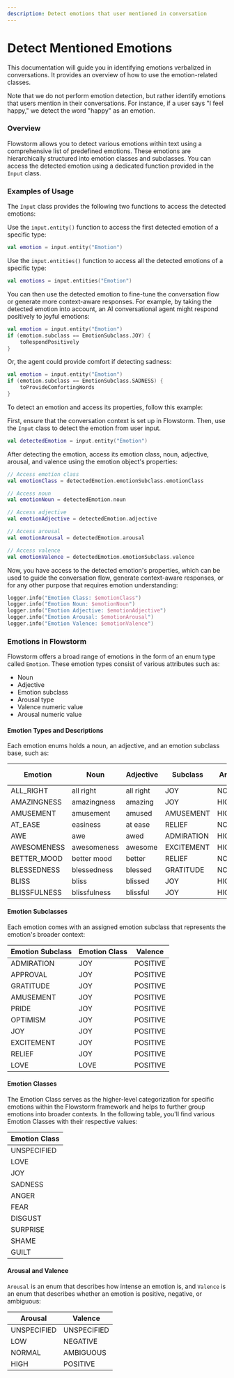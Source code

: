 ```yaml
---
description: Detect emotions that user mentioned in conversation
---
```


# Detect Mentioned Emotions

This documentation will guide you in identifying emotions verbalized in conversations. It provides an overview of how to use the emotion-related classes.

Note that we do not perform emotion detection, but rather identify emotions that users mention in their conversations. For instance, if a user says "I feel happy," we detect the word "happy" as an emotion.

### Overview

Flowstorm allows you to detect various emotions within text using a comprehensive list of predefined emotions. These emotions are hierarchically structured into emotion classes and subclasses. You can access the detected emotion using a dedicated function provided in the `Input` class.

### Examples of Usage

The `Input` class provides the following two functions to access the detected emotions:

Use the `input.entity()` function to access the first detected emotion of a specific type:

```kotlin
val emotion = input.entity("Emotion")
```

Use the `input.entities()` function to access all the detected emotions of a specific type:

```kotlin
val emotions = input.entities("Emotion")
```

You can then use the detected emotion to fine-tune the conversation flow or generate more context-aware responses. For example, by taking the detected emotion into account, an AI conversational agent might respond positively to joyful emotions:

```kotlin
val emotion = input.entity("Emotion")
if (emotion.subclass == EmotionSubclass.JOY) {
    toRespondPositively
}
```

Or, the agent could provide comfort if detecting sadness:

```kotlin
val emotion = input.entity("Emotion")
if (emotion.subclass == EmotionSubclass.SADNESS) {
    toProvideComfortingWords
}
```

To detect an emotion and access its properties, follow this example:

First, ensure that the conversation context is set up in Flowstorm. Then, use the `Input` class to detect the emotion from user input.

```kotlin
val detectedEmotion = input.entity("Emotion")
```

After detecting the emotion, access its emotion class, noun, adjective, arousal, and valence using the emotion object's properties:

```kotlin
// Access emotion class
val emotionClass = detectedEmotion.emotionSubclass.emotionClass

// Access noun
val emotionNoun = detectedEmotion.noun

// Access adjective
val emotionAdjective = detectedEmotion.adjective

// Access arousal
val emotionArousal = detectedEmotion.arousal

// Access valence
val emotionValence = detectedEmotion.emotionSubclass.valence
```

Now, you have access to the detected emotion's properties, which can be used to guide the conversation flow, generate context-aware responses, or for any other purpose that requires emotion understanding:

```kotlin
logger.info("Emotion Class: $emotionClass")
logger.info("Emotion Noun: $emotionNoun")
logger.info("Emotion Adjective: $emotionAdjective")
logger.info("Emotion Arousal: $emotionArousal")
logger.info("Emotion Valence: $emotionValence")
```

### Emotions in Flowstorm

Flowstorm offers a broad range of emotions in the form of an enum type called `Emotion`. These emotion types consist of various attributes such as:

* Noun
* Adjective
* Emotion subclass
* Arousal type
* Valence numeric value
* Arousal numeric value

#### Emotion Types and Descriptions

Each emotion enums holds a noun, an adjective, and an emotion subclass base, such as:

| Emotion      | Noun         | Adjective | Subclass   | Arousal | Valence Numeric | Arousal Numeric |
| ------------ | ------------ | --------- | ---------- | ------- | --------------- | --------------- |
| ALL\_RIGHT   | all right    | all right | JOY        | NORMAL  | -               | -               |
| AMAZINGNESS  | amazingness  | amazing   | JOY        | HIGH    | 7.72            | 6.05            |
| AMUSEMENT    | amusement    | amused    | AMUSEMENT  | HIGH    | 7.00            | 4.82            |
| AT\_EASE     | easiness     | at ease   | RELIEF     | NORMAL  | -               | -               |
| AWE          | awe          | awed      | ADMIRATION | HIGH    | 6.85            | 3.83            |
| AWESOMENESS  | awesomeness  | awesome   | EXCITEMENT | HIGH    | 7.86            | 6.05            |
| BETTER\_MOOD | better mood  | better    | RELIEF     | NORMAL  | -               | -               |
| BLESSEDNESS  | blessedness  | blessed   | GRATITUDE  | NORMAL  | 7.50            | 3.55            |
| BLISS        | bliss        | blissed   | JOY        | HIGH    | 7.62            | 4.13            |
| BLISSFULNESS | blissfulness | blissful  | JOY        | HIGH    | 7.67            | 3.74            |

#### Emotion Subclasses

Each emotion comes with an assigned emotion subclass that represents the emotion's broader context:

| Emotion Subclass | Emotion Class | Valence  |
| ---------------- | ------------- | -------- |
| ADMIRATION       | JOY           | POSITIVE |
| APPROVAL         | JOY           | POSITIVE |
| GRATITUDE        | JOY           | POSITIVE |
| AMUSEMENT        | JOY           | POSITIVE |
| PRIDE            | JOY           | POSITIVE |
| OPTIMISM         | JOY           | POSITIVE |
| JOY              | JOY           | POSITIVE |
| EXCITEMENT       | JOY           | POSITIVE |
| RELIEF           | JOY           | POSITIVE |
| LOVE             | LOVE          | POSITIVE |

#### Emotion Classes

The Emotion Class serves as the higher-level categorization for specific emotions within the Flowstorm framework and helps to further group emotions into broader contexts. In the following table, you'll find various Emotion Classes with their respective values:

| Emotion Class |
| ------------- |
| UNSPECIFIED   |
| LOVE          |
| JOY           |
| SADNESS       |
| ANGER         |
| FEAR          |
| DISGUST       |
| SURPRISE      |
| SHAME         |
| GUILT         |

#### Arousal and Valence

`Arousal` is an enum that describes how intense an emotion is, and `Valence` is an enum that describes whether an emotion is positive, negative, or ambiguous:

| Arousal     | Valence     |
| ----------- | ----------- |
| UNSPECIFIED | UNSPECIFIED |
| LOW         | NEGATIVE    |
| NORMAL      | AMBIGUOUS   |
| HIGH        | POSITIVE    |

